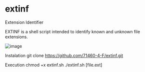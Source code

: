 # extinf
Extension Identifier

EXTINF is a shell script intended to identify known and unknown file extensions.

![image](https://user-images.githubusercontent.com/38273600/51435832-d99e1e80-1c5f-11e9-9778-196b02368a41.png)




Instalation
git clone https://github.com/71460-4-F/extinf.git

Execution
chmod +x extinf.sh
./extinf.sh [file.ext]

